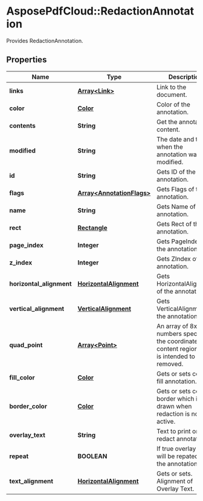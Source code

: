 ﻿# AsposePdfCloud::RedactionAnnotation
Provides RedactionAnnotation.

## Properties
Name | Type | Description | Notes
------------ | ------------- | ------------- | -------------
**links** | [**Array&lt;Link&gt;**](Link.md) | Link to the document. | [optional] 
**color** | [**Color**](Color.md) | Color of the annotation. | [optional] 
**contents** | **String** | Get the annotation content. | [optional] 
**modified** | **String** | The date and time when the annotation was last modified. | [optional] 
**id** | **String** | Gets ID of the annotation. | [optional] 
**flags** | [**Array&lt;AnnotationFlags&gt;**](AnnotationFlags.md) | Gets Flags of the annotation. | [optional] 
**name** | **String** | Gets Name of the annotation. | [optional] 
**rect** | [**Rectangle**](Rectangle.md) | Gets Rect of the annotation. | [optional] 
**page_index** | **Integer** | Gets PageIndex of the annotation. | [optional] 
**z_index** | **Integer** | Gets ZIndex of the annotation. | [optional] 
**horizontal_alignment** | [**HorizontalAlignment**](HorizontalAlignment.md) | Gets HorizontalAlignment of the annotation. | [optional] 
**vertical_alignment** | [**VerticalAlignment**](VerticalAlignment.md) | Gets VerticalAlignment of the annotation. | [optional] 
**quad_point** | [**Array&lt;Point&gt;**](Point.md) | An array of 8xN numbers specifying the coordinates of content region that is intended to be removed.  | [optional] 
**fill_color** | [**Color**](Color.md) | Gets or sets color to fill annotation. | [optional] 
**border_color** | [**Color**](Color.md) | Gets or sets color of border which is drawn when redaction is not active. | [optional] 
**overlay_text** | **String** | Text to print on redact annotation. | [optional] 
**repeat** | **BOOLEAN** | If true overlay text will be repated on the annotation.  | [optional] 
**text_alignment** | [**HorizontalAlignment**](HorizontalAlignment.md) | Gets or sets. Alignment of Overlay Text. | [optional] 


